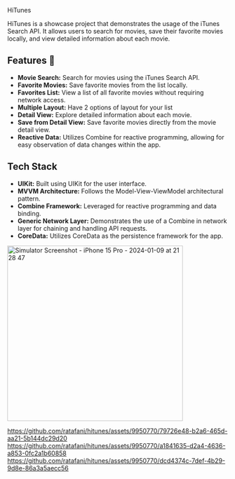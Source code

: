 HiTunes

HiTunes is a showcase project that demonstrates the usage of the iTunes Search API. It allows users to search for movies, save their favorite movies locally, and view detailed information about each movie.

## Features 🚀

- **Movie Search:** Search for movies using the iTunes Search API.
- **Favorite Movies:** Save favorite movies from the list locally.
- **Favorites List:** View a list of all favorite movies without requiring network access.
- **Multiple Layout:** Have 2 options of layout for your list
- **Detail View:** Explore detailed information about each movie.
- **Save from Detail View:** Save favorite movies directly from the movie detail view.
- **Reactive Data:** Utilizes Combine for reactive programming, allowing for easy observation of data changes within the app.

## Tech Stack

- **UIKit:** Built using UIKit for the user interface.
- **MVVM Architecture:** Follows the Model-View-ViewModel architectural pattern.
- **Combine Framework:** Leveraged for reactive programming and data binding.
- **Generic Network Layer:** Demonstrates the use of a Combine in network layer for chaining and handling API requests.
- **CoreData:** Utilizes CoreData as the persistence framework for the app.

<img src="https://github.com/ratafani/hitunes/assets/9950770/bdcc9baf-cb62-4a45-814c-ca7ca3a62663" width="400" alt="Simulator Screenshot - iPhone 15 Pro - 2024-01-09 at 21 28 47">


https://github.com/ratafani/hitunes/assets/9950770/79726e48-b2a6-465d-aa21-5b144dc29d20
https://github.com/ratafani/hitunes/assets/9950770/a1841635-d2a4-4636-a853-0fc2a1b60858
https://github.com/ratafani/hitunes/assets/9950770/dcd4374c-7def-4b29-9d8e-86a3a5aecc56

